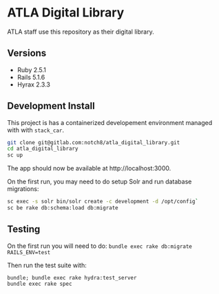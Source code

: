 # ATLA Digital Library

ATLA staff use this repository as their digital library.

## Versions

  - Ruby 2.5.1
  - Rails 5.1.6
  - Hyrax 2.3.3

## Development Install

This project is has a containerized developement environment managed with with `stack_car`.

```sh
git clone git@gitlab.com:notch8/atla_digital_library.git
cd atla_digital_library
sc up
```

The app should now be available at http://localhost:3000.

On the first run, you may need to do setup Solr and run database migrations:

```sh
sc exec -s solr bin/solr create -c development -d /opt/config`
sc be rake db:schema:load db:migrate
```

## Testing

On the first run you will need to do: `bundle exec rake db:migrate RAILS_ENV=test`

Then run the test suite with:

```
bundle; bundle exec rake hydra:test_server
bundle exec rake spec
```
